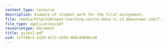 ```yaml
---
content_type: resource
description: Example of student work for the first assignment.
file: /media/https%3A/open-learning-course-data-rc.s3.amazonaws.com/7-343-photosynthesis-life-from-light-fall-2006/117f46c2a129dcf2e55dd88c896dbce9_ps1ex1.pdf
file_type: application/pdf
resourcetype: Document
title: ps1ex1.pdf
uid: 117f46c2-a129-dcf2-e55d-d88c896dbce9
---
```

